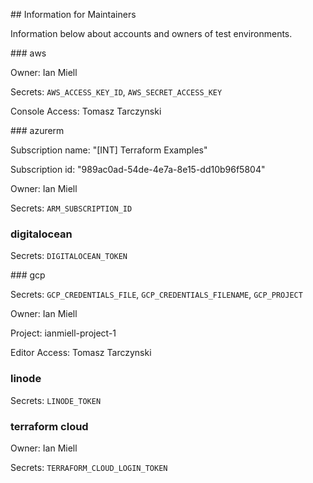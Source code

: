 ## Information for Maintainers

Information below about accounts and owners of test environments.

### aws

Owner: Ian Miell

Secrets: `AWS_ACCESS_KEY_ID`, `AWS_SECRET_ACCESS_KEY`

Console Access: Tomasz Tarczynski

### azurerm

Subscription name: "[INT] Terraform Examples"

Subscription id:   "989ac0ad-54de-4e7a-8e15-dd10b96f5804"

Owner:             Ian Miell

Secrets:           `ARM_SUBSCRIPTION_ID`

### digitalocean

Secrets: `DIGITALOCEAN_TOKEN`

### gcp

Secrets: `GCP_CREDENTIALS_FILE`, `GCP_CREDENTIALS_FILENAME`, `GCP_PROJECT`

Owner: Ian Miell

Project: ianmiell-project-1

Editor Access: Tomasz Tarczynski

### linode

Secrets: `LINODE_TOKEN`

### terraform cloud

Owner: Ian Miell

Secrets: `TERRAFORM_CLOUD_LOGIN_TOKEN`

